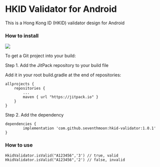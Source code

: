 # HKID Validator for Android

This is a Hong Kong ID (HKID) validator design for Android

### How to install
[![](https://jitpack.io/v/seventhmoon/hkid-validator.svg)](https://jitpack.io/#seventhmoon/hkid-validator)

To get a Git project into your build:

Step 1. Add the JitPack repository to your build file

Add it in your root build.gradle at the end of repositories:

	allprojects {
		repositories {
			...
			maven { url "https://jitpack.io" }
		}
	}

Step 2. Add the dependency

	dependencies {
	        implementation 'com.github.seventhmoon:hkid-validator:1.0.1'
	}
	     
### How to use
    
    HkidValidator.isValid("A123456",'3') // true, valid
    HkidValidator.isValid("A123456",'2') // false, invalid

